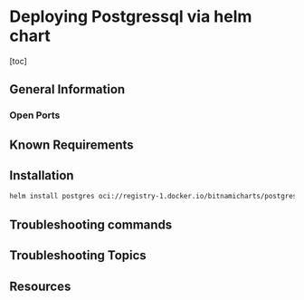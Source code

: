 # Deploying Postgressql via helm chart

[toc]

## General Information

### Open Ports

## Known Requirements

## Installation

```bash
helm install postgres oci://registry-1.docker.io/bitnamicharts/postgresql-ha --version 12.2.0 -f Resources/AfterSeeingInfa/postgres-values.yml
```

## Troubleshooting commands

## Troubleshooting Topics

## Resources